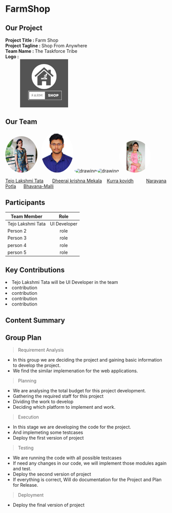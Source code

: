 # FarmShop

## Our Project
   <strong>Project Title   :   </strong> Farm Shop<br>
   <strong>Project Tagline :   </strong>Shop From Anywhere<br>
   <strong>Team Name       :   </strong>The Taskforce Tribe<br>
   <strong>Logo            : <br>
    &nbsp;&nbsp;&nbsp;&nbsp;&nbsp;&nbsp;&nbsp;&nbsp; &nbsp;&nbsp;&nbsp;&nbsp;  <img class='img-circle' src="FarmShopLogo.png" alt="drawing" width=150px  style="border-radius:10px width=50px" />   </strong><br>
    
## Our Team

<img class='img-circle' src="Images/TejoLakshmiT.jpg" alt="drawing" width="100" style="border-radius:50%" />  &nbsp;  <img src="Images/Mekala Dheeraj Krishna.png" alt="drawing" width="100" style="border-radius:50%"/>   <img class='img-circle' src="Images/kovidh.jpeg" alt="drawing" width="100" style="border-radius:50%" /><img class='img-circle' src="Images/narayanapotla.jpeg" alt="drawing" width="100" style="border-radius:50%" /><img class='img-circle' src="Images/Bhavana.jpg" alt="drawing" width="100" style="border-radius:50%">               

[Tejo Lakshmi Tata](https://github.com/TejoTata)    &nbsp;&nbsp;&nbsp;&nbsp;&nbsp;   [Dheeraj krishna Mekala](https://github.com/dheerajkrishna458) &nbsp;&nbsp;  [Kurra kovidh](https://github.com/kurrakovidh) &nbsp;&nbsp;&nbsp;&nbsp;&nbsp;&nbsp;&nbsp;&nbsp; [Narayana Potla](https://github.com/narayanapotla1)             &nbsp;&nbsp;&nbsp;&nbsp;   [Bhavana-Malli](https://github.com/Bhavana-Malli)   




 
## Participants
|     Team Member          | Role              | 
 -------------             | :-------------:   |
| Tejo Lakshmi Tata        | UI Developer      |  
| Person 2   | role |
| Person 3 | role  | 
| person 4| role |  
| person 5| role  |

## Key Contributions
<li>Tejo Lakshmi Tata will be UI Developer in the team</li>
<li>contribution</li>
<li>contribution</li>
<li>contribution</li>
<li>contribution</li>

## Content Summary


## Group Plan

> Requirement Analysis
* In this group we are deciding the project and gaining basic information to develop the project.
* We find the similar implemenation for the web applications.

> Planning
* We are analysing the total budget for this project development.
* Gathering the required staff for this project
* Dividing the work to develop
* Deciding which platform to implement and work.

> Execution
* In this stage we are developing the code for the project.
* And implemeting some testcases
* Deploy the first version of project

> Testing
* We are running the code with all possible testcases 
* If need any changes in our code, we will implement those modules again and test.
* Deploy the second version of project
* If everything is correct, Will do documentation for the Project and Plan for Release.

> Deployment
* Deploy the final version of project
